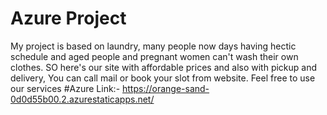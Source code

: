 # Azure Project
My project is based on laundry, many people now days having hectic schedule and aged people and pregnant women can't wash their own clothes. SO here's our site with affordable prices and also with pickup and delivery, You can call mail or book your slot from website. Feel free to use our services #Azure Link:- https://orange-sand-0d0d55b00.2.azurestaticapps.net/
